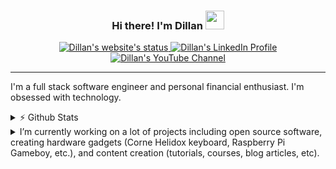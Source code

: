 <h3 align="center">
  Hi there! I'm Dillan
  <img src="https://raw.githubusercontent.com/MartinHeinz/MartinHeinz/master/wave.gif" width="30px" />
</h3>

<p align="center">
  <!-- <img src="https://komarev.com/ghpvc/?username=dillanjwilding&label=Profile%20views&color=0e75b6&style=flat" alt="@dillanjwilding page views" /> -->

  <a href="https://dillanjwilding.com">
    <img src="https://img.shields.io/website?label=dillanjwilding.com&style=flat-square&url=https%3A%2F%2Fdillanjwilding.com" alt="Dillan's website's status" />
  </a>
  <a href="https://www.linkedin.com/in/dillanjwilding/">
    <img src="https://img.shields.io/badge/-dillanjwilding-blue?style=flat-square&logo=Linkedin&logoColor=white&link=https://www.linkedin.com/in/dillanjwilding/" alt="Dillan's LinkedIn Profile" />
  </a>
  <a href="https://www.youtube.com/user/DillanWilding">
    <img src="https://img.shields.io/youtube/channel/subscribers/UCUpLPsvxH9xLIv1HW0BhGfQ?logo=YouTube&style=for-the-badge" alt="Dillan's YouTube Channel">
  </a>
</p>

<!-- [![Website](https://img.shields.io/website?label=dillanjwilding.com&style=flat-square&url=https%3A%2F%2Fdillanjwilding.com)](https://dillanjwilding.com)
[![Linkedin](https://img.shields.io/badge/-dillanjwilding-blue?style=flat-square&logo=Linkedin&logoColor=white&link=https://www.linkedin.com/in/dillanjwilding/)](https://www.linkedin.com/in/dillanjwilding/)
[![Twitter Follow](https://img.shields.io/twitter/follow/dillanjwilding?color=1DA1F2&logo=twitter&style=flat-square)](https://twitter.com/intent/follow?original_referer=https%3A%2F%2Fgithub.com%2Fdillanjwilding&screen_name=dillanjwilding) -->

---

I'm a full stack software engineer and personal financial enthusiast. I'm obsessed with technology.

<details>
  <summary>⚡️ Github Stats</summary>

  ![Dillan's Github Stats](https://github-readme-stats.dillanjwilding.vercel.app/api?username=dillanjwilding&count_private=true&show_icons=true&theme=solarized-dark)
  ![Dillan's Top Languages](https://github-readme-stats.dillanjwilding.vercel.app/api/top-langs/?username=dillanjwilding&layout=compact&theme=gruvbox)
</details>
<details>
  <summary>I’m currently working on a lot of projects including open source software, creating hardware gadgets (Corne Helidox keyboard, Raspberry Pi Gameboy, etc.), and content creation (tutorials, courses, blog articles, etc).</summary>

  ![expressjs-authenticate](https://github-readme-stats.dillanjwilding.vercel.app/api/pin/?username=dillanjwilding&repo=expressjs-authenticate&theme=onedark)
  ![more-react](https://github-readme-stats.dillanjwilding.vercel.app/api/pin/?username=dillanjwilding&repo=more-react&theme=onedark)
  ![tabigation](https://github-readme-stats.dillanjwilding.vercel.app/api/pin/?username=dillanjwilding&repo=tabigation&theme=onedark)
</details>

<!--
## Connect with me:

[<img alt="dillanjwilding.com" width="22px" src="https://raw.githubusercontent.com/iconic/open-iconic/master/svg/globe.svg" />][website]
[<img alt="Dillan J. Wilding | LinkedIn" width="22px" src="https://cdn.jsdelivr.net/npm/simple-icons@v3/icons/linkedin.svg" />][linkedin]
[<img alt="Dillan J. Wilding | StackOverflow" width="22px" src="https://cdn.jsdelivr.net/npm/simple-icons@3.6.0/icons/stackoverflow.svg" />][stackoverflow]
[<img alt="Dillan J. Wilding | GitLab" width="22px" src="https://cdn.jsdelivr.net/npm/simple-icons@3.6.0/icons/gitlab.svg" />][gitlab]
[<img alt="Dillan J. Wilding | YouTube" width="22px" src="https://cdn.jsdelivr.net/npm/simple-icons@v3/icons/youtube.svg" />][youtube]

[website]: https://dillanjwilding.com
[linkedin]: https://linkedin.com/in/dillanjwilding/
[stackoverflow]: https://stackoverflow.com/users/1483102/dillan-wilding
[gitlab]: https://gitlab.com/dillanjwilding
[youtube]: https://youtube.com/@dillanwilding
-->
